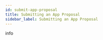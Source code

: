 ```yaml
---
id: submit-app-proposal
title: Submitting an App Proposal
sidebar_label: Submitting an App Proposal
---
```



info